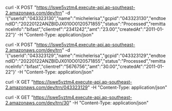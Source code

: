 curl -X POST "https://lswe5vztm4.execute-api.ap-southeast-2.amazonaws.com/dev/trn" -d '{"userId":"043323130","name":"michelerisa","gcpid":"043323130","endtoendID":"20220122ANZBIDJX010O0120571855","status":"Processed","remittanceInfo":"bifast","clientref":"2341242","amt":"23.00","createdAt":"2011-01-22"}' -H "Content-Type: application/json"

curl -X POST "https://lswe5vztm4.execute-api.ap-southeast-2.amazonaws.com/dev/trn" -d '{"userId":"043323129","name":"michelerisa","gcpid":"043323129","endtoendID":"20220122ANZBIDJX010O0120571855","status":"Processed","remittanceInfo":"bifast","clientref":"5676756","amt":"30.00","createdAt":"2011-01-22"}' -H "Content-Type: application/json"

curl -X GET "https://lswe5vztm4.execute-api.ap-southeast-2.amazonaws.com/dev/trn/043323129" -H "Content-Type: application/json"

curl -X GET "https://lswe5vztm4.execute-api.ap-southeast-2.amazonaws.com/dev/trn/30" -H "Content-Type: application/json"
